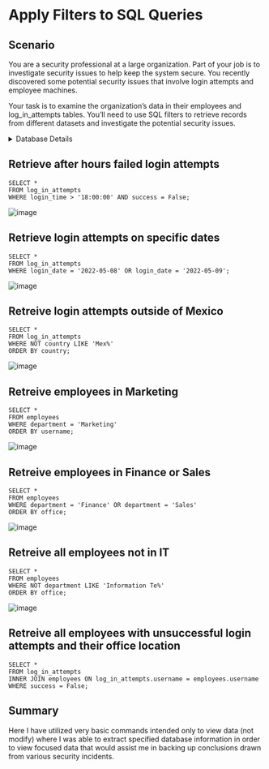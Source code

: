 # Apply Filters to SQL Queries
## Scenario
You are a security professional at a large organization. Part of your job is to investigate security issues to help keep the system secure. You recently discovered some potential security issues that involve login attempts and employee machines.

Your task is to examine the organization’s data in their employees and log_in_attempts tables. You’ll need to use SQL filters to retrieve records from different datasets and investigate the potential security issues.
<details>
<summary>Database Details</summary>

### log_in_attempts table
    - `event_id`: The identification number assigned to each login event
    - `username`: username of employee
    - `login_date`: date the login attempt was recorded
    - `login_time`: time the login attempt was recorded
    - `country`: counrty where login attempt occured
    - `ip_address`: IP address of emplyees machine
    - `success`: success metric of the login attempt; FALSE indicates a failed attempt
### employees table
    - `employee_id`: identification number assigned to each employee
    - `device_id`: identification number assigned to each device used by employee
    - `username`: username of employee
    - `department`: department of employee
    - `office`: location of the office 

</details>

## Retrieve after hours failed login attempts
```
SELECT *
FROM log_in_attempts
WHERE login_time > '18:00:00' AND success = False;
```
![image](https://github.com/black-v0id/black-v0id/assets/16123062/22a67183-01a8-40fc-8481-46e218420c24)

## Retrieve login attempts on specific dates
```
SELECT * 
FROM log_in_attempts
WHERE login_date = '2022-05-08' OR login_date = '2022-05-09';
```
![image](https://github.com/black-v0id/black-v0id/assets/16123062/07972cf7-49bb-4371-aa66-686a18e78804)


## Retreive login attempts outside of Mexico
```
SELECT *
FROM log_in_attempts
WHERE NOT country LIKE 'Mex%'
ORDER BY country;
```
![image](https://github.com/black-v0id/black-v0id/assets/16123062/319b8d18-98fc-400f-80d0-247b86eaf1f8)


## Retreive employees in Marketing
```
SELECT *
FROM employees
WHERE department = 'Marketing'
ORDER BY username;
```
![image](https://github.com/black-v0id/black-v0id/assets/16123062/0a0a71eb-3af1-49c3-a70d-edaccbb01207)


## Retreive employees in Finance or Sales
```
SELECT *
FROM employees
WHERE department = 'Finance' OR department = 'Sales'
ORDER BY office;
```
![image](https://github.com/black-v0id/black-v0id/assets/16123062/64769ab0-9a89-4803-88c8-0bdfab3d1e11)

## Retreive all employees not in IT
```
SELECT *
FROM employees
WHERE NOT department LIKE 'Information Te%'
ORDER BY office;
```
![image](https://github.com/black-v0id/black-v0id/assets/16123062/a4502713-660f-4972-b654-1a0e2bc5ec0b)

## Retreive all employees with unsuccessful login attempts and their office location
```
SELECT *
FROM log_in_attempts
INNER JOIN employees ON log_in_attempts.username = employees.username
WHERE success = False;
```



## Summary
Here I have utilized very basic commands intended only to view data (not modify) where I was able to extract specified database information in order to view focused data that would assist me in backing up conclusions drawn from various security incidents.  
